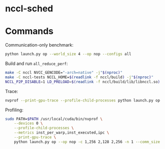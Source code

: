 # nccl-sched
 
# Commands

Communication-only benchmark: 

```sh
python launch.py op --world_size 4 --op nop --configs all
```


Build and run `all_reduce_perf`: 
```sh
make -C nccl NVCC_GENCODE="-arch=native" -j"$(nproc)"
make -C nccl-tests NCCL_HOME=$(readlink -f nccl/build) -j"$(nproc)"
NCCL_P2P_DISABLE=1 LD_PRELOAD=$(readlink -f nccl/build/lib/libnccl.so) ./nccl-tests/build/all_reduce_perf -g 2 -b 8 -e 100M -f 2
```

Trace: 
```sh
nvprof --print-gpu-trace --profile-child-processes python launch.py op --world_size 4 --op nop --configs 1,64
```

Profiling: 
```sh
sudo PATH=$PATH /usr/local/cuda/bin/nvprof \
    --devices 0 \
    --profile-child-processes \
    --metrics inst_per_warp,inst_executed,ipc \
    --print-gpu-trace \
    python launch.py op --op nop -c 1,256 2,128 2,256 -n 1 --comm_size 1
```
